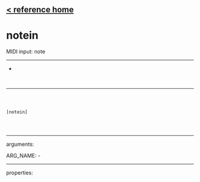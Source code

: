 [< reference home](ceammc_lib.html)
---

# notein


MIDI input: note

---

-
<br>


---


```



[notein]


            
```

---
arguments:

ARG_NAME: -<br>

---
properties:


